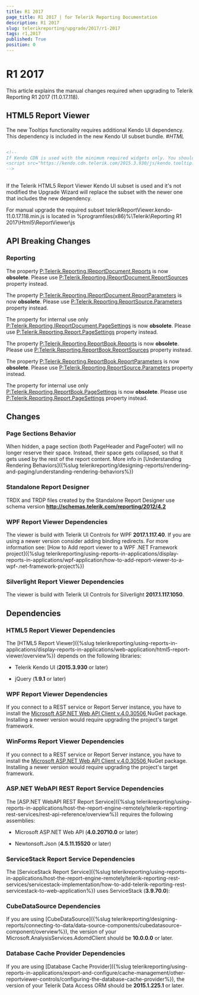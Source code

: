 ```yaml
---
title: R1 2017
page_title: R1 2017 | for Telerik Reporting Documentation
description: R1 2017
slug: telerikreporting/upgrade/2017/r1-2017
tags: r1,2017
published: True
position: 0
---
```


# R1 2017



This article explains the manual changes required when upgrading to Telerik Reporting R1 2017 (11.0.17.118).

## HTML5 Report Viewer

The new Tooltips functionality requires additional Kendo UI dependency.
          This dependency is included in the new Kendo UI subset bundle.
        #_HTML_

	
````html

<!--
If Kendo CDN is used with the minimum required widgets only. You should add the following one:
<script src="https://kendo.cdn.telerik.com/2015.3.930/js/kendo.tooltip.min.js"></script>
-->
				
````



If the Telerik HTML5 Report Viewer Kendo UI subset is used and it's not modified
          the Upgrade Wizard will replace the subset with the newer one that includes the new dependency.
        

For manual upgrade the required subset telerikReportViewer.kendo-11.0.17.118.min.js is located in
          %programfiles(x86)%\Telerik\Reporting R1 2017\Html5\ReportViewer\js
        

## API Breaking Changes

### Reporting

The property [P:Telerik.Reporting.IReportDocument.Reports]() is now __obsolete__.
              Please use
              [P:Telerik.Reporting.IReportDocument.ReportSources]() property instead.
            

The property [P:Telerik.Reporting.IReportDocument.ReportParameters]() is now __obsolete__.
              Please use
              [P:Telerik.Reporting.ReportSource.Parameters]() property instead.
            

The property for internal use only [P:Telerik.Reporting.IReportDocument.PageSettings]() is now __obsolete__.
              Please use
              [P:Telerik.Reporting.Report.PageSettings]() property instead.
            

The property [P:Telerik.Reporting.ReportBook.Reports]() is now __obsolete__.
              Please use
              [P:Telerik.Reporting.ReportBook.ReportSources]() property instead.
            

The property [P:Telerik.Reporting.ReportBook.ReportParameters]() is now __obsolete__.
              Please use
              [P:Telerik.Reporting.ReportSource.Parameters]() property instead.
            

The property for internal use only [P:Telerik.Reporting.ReportBook.PageSettings]() is now __obsolete__.
              Please use
              [P:Telerik.Reporting.Report.PageSettings]() property instead.
            

## Changes

### Page Sections Behavior

When hidden, a page section (both PageHeader and PageFooter) will no longer reserve their space.
              Instead, their space gets collapsed, so that it gets used by the rest of the report content.
              More info in [Understanding Rendering Behaviors]({%slug telerikreporting/designing-reports/rendering-and-paging/understanding-rendering-behaviors%})

### Standalone Report Designer

TRDX and TRDP files created by the Standalone Report Designer use schema version __http://schemas.telerik.com/reporting/2012/4.2__

### WPF Report Viewer Dependencies

The viewer is build with Telerik UI Controls for WPF __2017.1.117.40__. If you are using a newer version consider adding binding redirects. For more information see:
              [How to Add report viewer to a WPF .NET Framework project]({%slug telerikreporting/using-reports-in-applications/display-reports-in-applications/wpf-application/how-to-add-report-viewer-to-a-wpf-.net-framework-project%})

### Silverlight Report Viewer Dependencies

The viewer is build with Telerik UI Controls for Silverlight __2017.1.117.1050__.
            

## Dependencies

### HTML5 Report Viewer Dependencies

The [HTML5 Report Viewer]({%slug telerikreporting/using-reports-in-applications/display-reports-in-applications/web-application/html5-report-viewer/overview%}) depends on the following libraries:
              

* Telerik Kendo UI (__2015.3.930__ or later)
                  

* jQuery (__1.9.1__ or later)
                  

### WPF Report Viewer Dependencies

If you connect to a REST service or Report Server instance, you have to install the
                [
                    Microsoft ASP.NET Web API Client v.4.0.30506
                  ](
                    https://www.nuget.org/packages/Microsoft.AspNet.WebApi.Client/4.0.30506
                  ) NuGet package. Installing a newer version would require upgrading the project's target framework.
              

### WinForms Report Viewer Dependencies

If you connect to a REST service or Report Server instance, you have to install the
                [
                    Microsoft ASP.NET Web API Client v.4.0.30506
                  ](
                    https://www.nuget.org/packages/Microsoft.AspNet.WebApi.Client/4.0.30506
                  ) NuGet package. Installing a newer version would require upgrading the project's target framework.
              

### ASP.NET WebAPI REST Report Service Dependencies

The [ASP.NET WebAPI REST Report Service]({%slug telerikreporting/using-reports-in-applications/host-the-report-engine-remotely/telerik-reporting-rest-services/rest-api-reference/overview%}) requires the following assemblies:
              

* Microsoft ASP.NET Web API (__4.0.20710.0__ or later)
                  

* Newtonsoft.Json (__4.5.11.15520__ or later)
                  

### ServiceStack Report Service Dependencies

The [ServiceStack Report Service]({%slug telerikreporting/using-reports-in-applications/host-the-report-engine-remotely/telerik-reporting-rest-services/servicestack-implementation/how-to-add-telerik-reporting-rest-servicestack-to-web-application%}) uses
                ServiceStack (__3.9.70.0__):
              

### CubeDataSource Dependencies

If you are using [CubeDataSource]({%slug telerikreporting/designing-reports/connecting-to-data/data-source-components/cubedatasource-component/overview%}), the version of your
                Microsoft.AnalysisServices.AdomdClient should be __10.0.0.0__ or later.
              

### Database Cache Provider Dependencies

If you are using [Database Cache Provider]({%slug telerikreporting/using-reports-in-applications/export-and-configure/cache-management/other-reportviewer-controls/configuring-the-database-cache-provider%}), the version of your
                Telerik Data Access ORM should be __2015.1.225.1__ or later.
              
